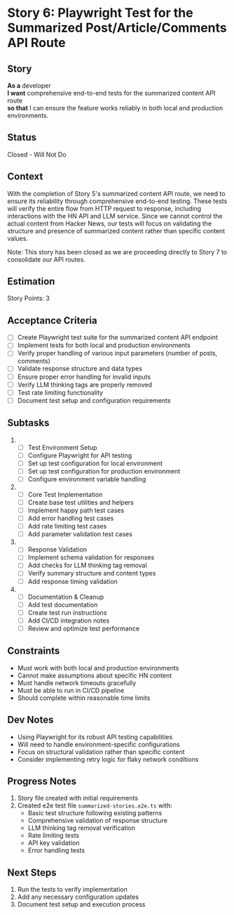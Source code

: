 # Story 6: Playwright Test for the Summarized Post/Article/Comments API Route

## Story

**As a** developer\
**I want** comprehensive end-to-end tests for the summarized content API route\
**so that** I can ensure the feature works reliably in both local and production environments.

## Status

Closed - Will Not Do

## Context

With the completion of Story 5's summarized content API route, we need to ensure its reliability through comprehensive end-to-end testing. These tests will verify the entire flow from HTTP request to response, including interactions with the HN API and LLM service. Since we cannot control the actual content from Hacker News, our tests will focus on validating the structure and presence of summarized content rather than specific content values.

Note: This story has been closed as we are proceeding directly to Story 7 to consolidate our API routes.

## Estimation

Story Points: 3

## Acceptance Criteria

- [ ] Create Playwright test suite for the summarized content API endpoint
- [ ] Implement tests for both local and production environments
- [ ] Verify proper handling of various input parameters (number of posts, comments)
- [ ] Validate response structure and data types
- [ ] Ensure proper error handling for invalid inputs
- [ ] Verify LLM thinking tags are properly removed
- [ ] Test rate limiting functionality
- [ ] Document test setup and configuration requirements

## Subtasks

1. - [ ] Test Environment Setup
   - [ ] Configure Playwright for API testing
   - [ ] Set up test configuration for local environment
   - [ ] Set up test configuration for production environment
   - [ ] Configure environment variable handling

2. - [ ] Core Test Implementation
   - [ ] Create base test utilities and helpers
   - [ ] Implement happy path test cases
   - [ ] Add error handling test cases
   - [ ] Add rate limiting test cases
   - [ ] Add parameter validation test cases

3. - [ ] Response Validation
   - [ ] Implement schema validation for responses
   - [ ] Add checks for LLM thinking tag removal
   - [ ] Verify summary structure and content types
   - [ ] Add response timing validation

4. - [ ] Documentation & Cleanup
   - [ ] Add test documentation
   - [ ] Create test run instructions
   - [ ] Add CI/CD integration notes
   - [ ] Review and optimize test performance

## Constraints

- Must work with both local and production environments
- Cannot make assumptions about specific HN content
- Must handle network timeouts gracefully
- Must be able to run in CI/CD pipeline
- Should complete within reasonable time limits

## Dev Notes

- Using Playwright for its robust API testing capabilities
- Will need to handle environment-specific configurations
- Focus on structural validation rather than specific content
- Consider implementing retry logic for flaky network conditions

## Progress Notes

1. Story file created with initial requirements
2. Created e2e test file `summarized-stories.e2e.ts` with:
   - Basic test structure following existing patterns
   - Comprehensive validation of response structure
   - LLM thinking tag removal verification
   - Rate limiting tests
   - API key validation
   - Error handling tests

## Next Steps

1. Run the tests to verify implementation
2. Add any necessary configuration updates
3. Document test setup and execution process
